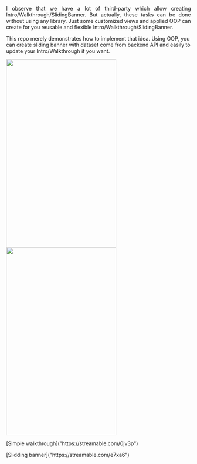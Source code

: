 <p align="justify">
I observe that we have a lot of third-party which allow creating Intro/Walkthrough/SlidingBanner. But actually, these tasks can be done without using any library. Just some customized views and applied OOP can create for you reusable and flexible Intro/Walkthrough/SlidingBanner.

This repo merely demonstrates how to implement that idea. Using OOP, you can create sliding banner with dataset come from backend API and easily to update your Intro/Walkthrough if you want.
<p/>

<p align="left">
<a href="url"><img src="http://i.imgur.com/mL33JBP.png" align="left" height="512" width="300" ></a>

<a href="url"><img src="http://i.imgur.com/AZ2nW2j.png" height="512" width="300" ></a>

<p/>

<p align="left">
[Simple walkthrough]("https://streamable.com/0jv3p")
<p/>

<p align="left">
[Slidding banner]("https://streamable.com/e7xa6") 
<p/>
